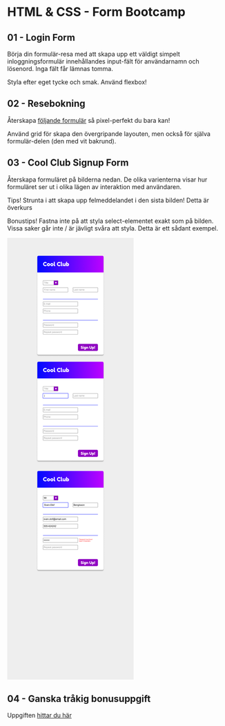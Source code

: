 # HTML & CSS - Form Bootcamp

## 01 - Login Form

Börja din formulär-resa med att skapa upp ett väldigt simpelt inloggningsformulär innehållandes input-fält för användarnamn och lösenord. Inga fält får lämnas tomma.

Styla efter eget tycke och smak. Använd flexbox!

## 02 - Resebokning

Återskapa [följande formulär](https://www.figma.com/design/XenjCcyq3pZUOa9MF3urqQ/Vue.js-form-exercise---Book-a-flight?node-id=0-1&node-type=canvas&t=5vfXJrRCUghEo0pz-0) så pixel-perfekt du bara kan!

Använd grid för skapa den övergripande layouten, men också för själva formulär-delen (den med vit bakrund).

## 03 - Cool Club Signup Form

Återskapa formuläret på bilderna nedan. De olika varienterna visar hur formuläret ser ut i olika lägen av interaktion med användaren.

Tips! Strunta i att skapa upp felmeddelandet i den sista bilden! Detta är överkurs

Bonustips! Fastna inte på att styla select-elementet exakt som på bilden. Vissa saker går inte / är jävligt svåra att styla. Detta är ett sådant exempel.

![Cool Club Signup Form](./form.png)

## 04 - Ganska tråkig bonusuppgift

Uppgiften [hittar du här](https://github.com/Santosnr6/formul-r-jobbans-kan)
